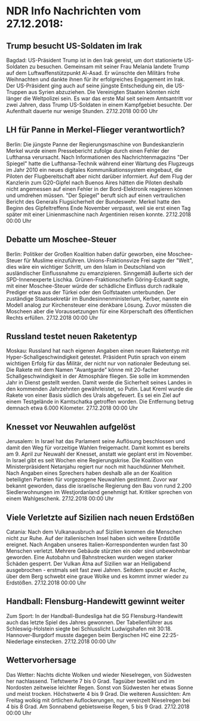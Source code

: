 # NDR Info Nachrichten vom 27.12.2018:


## Trump besucht US-Soldaten im Irak
Bagdad: US-Präsident Trump ist in den Irak gereist, um dort stationierte US-Soldaten zu besuchen. Gemeinsam mit seiner Frau Melania landete Trump auf dem Luftwaffenstützpunkt Al-Asad. Er wünschte den Militärs frohe Weihnachten und dankte ihnen für ihr erfolgreiches Engagement im Irak. Der US-Präsident ging auch auf seine jüngste Entscheidung ein, die US-Truppen aus Syrien abzuziehen. Die Vereinigten Staaten könnten nicht länger die Weltpolizei sein. Es war das erste Mal seit seinem Amtsantritt vor zwei Jahren, dass Trump US-Soldaten in einem Kampfgebiet besuchte. Der Aufenthalt dauerte nur wenige Stunden. 27.12.2018 00:00 Uhr 

## LH für Panne in Merkel-Flieger verantwortlich?
Berlin: Die jüngste Panne der Regierungsmaschine von Bundeskanzlerin Merkel wurde einem Pressebericht zufolge durch einen Fehler der Lufthansa verursacht. Nach Informationen des Nachrichtenmagazins "Der Spiegel" hatte die Lufthansa-Technik während einer Wartung des Flugzeugs im Jahr 2010 ein neues digitales Kommunikationssystem eingebaut, die Piloten der Flugbereitschaft aber nicht darüber informiert. Auf dem Flug der Kanzlerin zum G20-Gipfel nach Buenos Aires hätten die Piloten deshalb nicht angemessen auf einen Fehler in der Bord-Elektronik reagieren können und umdrehen müssen. "Der Spiegel" beruft sich auf einen vertraulichen Bericht des Generals Flugsicherheit der Bundeswehr. Merkel hatte den Beginn des Gipfeltreffens Ende November verpasst, weil sie erst einen Tag später mit einer Linienmaschine nach Argentinien reisen konnte. 27.12.2018 00:00 Uhr 

## Debatte um Moschee-Steuer
Berlin: Politiker der Großen Koalition haben dafür geworben, eine Moschee-Steuer für Muslime einzuführen. Unions-Fraktionsvize Frei sagte der "Welt", dies wäre ein wichtiger Schritt, um den Islam in Deutschland von ausländischer Einflussnahme zu emanzipieren. Sinngemäß äußerte sich der SPD-Innenexperte Lischka. Grünen-Fraktionschefin Göring-Eckardt sagte, mit einer Moschee-Steuer würde der schädliche Einfluss durch radikale Prediger etwa aus der Türkei oder den Golfstaaten unterbunden. Der zuständige Staatssekretär im Bundesinnenministerium, Kerber, nannte ein Modell analog zur Kirchensteuer eine denkbare Lösung. Zuvor müssten die Moscheen aber die Voraussetzungen für eine Körperschaft des öffentlichen Rechts erfüllen. 27.12.2018 00:00 Uhr 

## Russland testet neuen Raketentyp
Moskau: Russland hat nach eigenen Angaben einen neuen Raketentyp mit Hyper-Schallgeschwindigkeit getestet. Präsident Putin sprach von einem wichtigen Erfolg für das Militär, der nicht nur von nationaler Bedeutung sei. Die Rakete mit dem Namen "Avantgarde" könne mit 20-facher Schallgeschwindigkeit in der Atmosphäre fliegen. Sie solle im kommenden Jahr in Dienst gestellt werden. Damit werde die Sicherheit seines Landes in den kommenden Jahrzehnten gewährleistet, so Putin. Laut Kreml wurde die Rakete von einer Basis südlich des Urals abgefeuert. Es sei ein Ziel auf einem Testgelände in Kamtschatka getroffen worden. Die Entfernung betrug demnach etwa 6.000 Kilometer. 27.12.2018 00:00 Uhr 

## Knesset vor Neuwahlen aufgelöst
Jerusalem: In Israel hat das Parlament seine Auflösung beschlossen und damit den Weg für vorzeitige Wahlen freigemacht. Damit kommt es bereits am 9. April zur Neuwahl der Knesset, anstatt wie geplant erst im November. In Israel gibt es seit Wochen eine Regierungskrise. Die Koalition von Ministerpräsident Netanjahu regiert nur noch mit hauchdünner Mehrheit. Nach Angaben eines Sprechers haben deshalb alle an der Koalition beteiligten Parteien für vorgezogene Neuwahlen gestimmt. Zuvor war bekannt geworden, dass die israelische Regierung den Bau von rund 2.200 Siedlerwohnungen im Westjordanland genehmigt hat. Kritiker sprechen von einem Wahlgeschenk. 27.12.2018 00:00 Uhr 

## Viele Verletzte auf Sizilien nach neuen Erdstößen
Catania:	Nach dem Vulkanausbruch auf Sizilien kommen die Menschen nicht zur Ruhe. Auf der italienischen Insel haben sich weitere Erdstöße ereignet. Nach Angaben unseres Italien-Korrespondenten wurden fast 30 Menschen verletzt. Mehrere Gebäude stürzten ein oder sind unbewohnbar geworden. Eine Autobahn und Bahnstrecken wurden wegen starker Schäden gesperrt. Der Vulkan Ätna auf Sizilien war an Heiligabend ausgebrochen - erstmals seit fast zwei Jahren. Seitdem spuckt er Asche, über dem Berg schwebt eine graue Wolke und es kommt immer wieder zu Erdstößen. 27.12.2018 00:00 Uhr 

## Handball: Flensburg-Handewitt gewinnt weiter
Zum Sport: In der Handball-Bundesliga hat die SG Flensburg-Handewitt auch das letzte Spiel des Jahres gewonnen. Der Tabellenführer aus Schleswig-Holstein siegte bei Schlusslicht Ludwigshafen mit 30:18. Hannover-Burgdorf musste dagegen beim Bergischen HC eine 22:25-Niederlage einstecken. 27.12.2018 00:00 Uhr 

## Wettervorhersage
Das Wetter:
Nachts dichte Wolken und wieder Nieselregen, von Südwesten her nachlassend. Tiefstwerte 7 bis 0 Grad. Tagsüber bewölkt und im Nordosten zeitweise leichter Regen. Sonst von Südwesten her etwas Sonne und meist trocken. Höchstwerte 4 bis 9 Grad. Die weiteren Aussichten: Am Freitag wolkig mit örtlichen Auflockerungen, nur vereinzelt Nieselregen bei 4 bis 8 Grad. Am Sonnabend gebietsweise Regen, 5 bis 9 Grad. 27.12.2018 00:00 Uhr 
